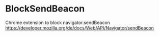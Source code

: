 # BlockSendBeacon
Chrome extension to block navigator.sendBeacon https://developer.mozilla.org/de/docs/Web/API/Navigator/sendBeacon 
